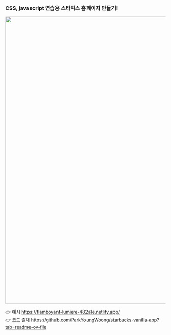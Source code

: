 ### CSS, javascript 연습용 스타벅스 홈페이지 만들기!
<img width="900" src="https://github.com/NewJiSoo/starbucks-vanilla-js/assets/135521917/30b9314e-823d-4d71-bb2f-093f3614c194">

👉 예시 https://flamboyant-lumiere-482a1e.netlify.app/ <br>
👉 코드 출처 https://github.com/ParkYoungWoong/starbucks-vanilla-app?tab=readme-ov-file
